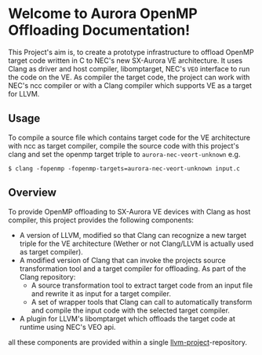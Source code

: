 # Welcome to Aurora OpenMP Offloading Documentation!

This Project's aim is, to create a prototype infrastructure to offload
OpenMP target code written in C to NEC's new SX-Aurora VE architecture.
It uses Clang as driver and host compiler, libomptarget, NEC's `VEO`
interface to run the code on the VE. As compiler the target code, the
project can work with NEC's ncc compiler or with a Clang compiler which
supports VE as a target for LLVM.

## Usage

To compile a source file which contains target code for the VE
architecture with ncc as target compiler, compile the source code with
this project's clang and set the openmp target triple to
`aurora-nec-veort-unknown` e.g.

``` console
$ clang -fopenmp -fopenmp-targets=aurora-nec-veort-unknown input.c
```

## Overview

To provide OpenMP offloading to SX-Aurora VE devices with Clang as host
compiler, this project provides the following components:

-   A version of LLVM, modified so that Clang can recognize a new target
    triple for the VE architecture (Wether or not Clang/LLVM is actually
    used as target compiler).
-   A modified version of Clang that can invoke the projects source
    transformation tool and a target compiler for offloading. As part of
    the Clang repository:
    -   A source transformation tool to extract target code from an
        input file and rewrite it as input for a target compiler.
    -   A set of wrapper tools that Clang can call to automatically
        transform and compile the input code with the selected target
        compiler.
-   A plugin for LLVM's libomptarget which offloads the target code at
    runtime using NEC's VEO api.

all these components are provided within a single
[llvm-project](https://github.com/rwth-hpc/llvm-project)-repository.
